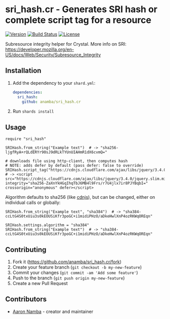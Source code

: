 # sri_hash.cr - Generates SRI hash or complete script tag for a resource

[![Version](https://img.shields.io/github/tag/anamba/sri_hash.cr.svg?maxAge=360)](https://github.com/anamba/sri_hash.cr/releases/latest)
[![Build Status](https://travis-ci.org/anamba/sri_hash.cr.svg?branch=master)](https://travis-ci.org/anamba/sri_hash.cr)
[![License](https://img.shields.io/github/license/anamba/sri_hash.cr.svg)](https://github.com/anamba/sri_hash.cr/blob/master/LICENSE)

Subresource integrity helper for Crystal. More info on SRI: <https://developer.mozilla.org/en-US/docs/Web/Security/Subresource_Integrity>

## Installation

1.  Add the dependency to your `shard.yml`:

    ```yaml
    dependencies:
      sri_hash:
        github: anamba/sri_hash.cr
    ```

2.  Run `shards install`

## Usage

```crystal
require "sri_hash"

SRIHash.from_string("Example text")  # -> "sha256-ljgfRyA+rQLdERYr90sJ9dRLkTYUnUIAHmR1dX6cvmQ="

# downloads file using http-client, then computes hash
# NOTE: adds defer by default (pass defer: false to override)
SRIHash.script_tag("https://cdnjs.cloudflare.com/ajax/libs/jquery/3.4.0/jquery.slim.min.js")  # -> <script src="https://cdnjs.cloudflare.com/ajax/libs/jquery/3.4.0/jquery.slim.min.js" integrity="sha256-ZaXnYkHGqIhqTbJ6MB4l9Frs/r7U4jlx7ir8PJYBqbI=" crossorigin="anonymous" defer></script>
```

Algorithm defaults to sha256 (like [cdnjs](https://cdnjs.com/)), but can be changed, either on individual calls or globally:

```crystal
SRIHash.from_string("Example text", "sha384")  # -> "sha384-ccLtG4S0txUiu3s0kEOUSiKfr3poGC+i1midiPHzO/aDkeHwlXnP4ozRKWqOREqn"

SRIHash.settings.algorithm = "sha384"
SRIHash.from_string("Example text")  # -> "sha384-ccLtG4S0txUiu3s0kEOUSiKfr3poGC+i1midiPHzO/aDkeHwlXnP4ozRKWqOREqn"
```

## Contributing

1.  Fork it (<https://github.com/anamba/sri_hash.cr/fork>)
2.  Create your feature branch (`git checkout -b my-new-feature`)
3.  Commit your changes (`git commit -am 'Add some feature'`)
4.  Push to the branch (`git push origin my-new-feature`)
5.  Create a new Pull Request

## Contributors

-   [Aaron Namba](https://github.com/anamba) - creator and maintainer
